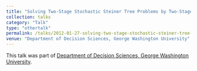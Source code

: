 ```yaml
---
title: "Solving Two-Stage Stochastic Steiner Tree Problems by Two-Stage Branch-and-Cut"
collection: talks
category: "Talk"
type: "othertalk"
permalink: /talks/2012-01-27-solving-two-stage-stochastic-steiner-tree-problems-by-two-stage-branch-and-cut
venue: "Department of Decision Sciences, George Washington University"
---
```


This talk was part of [Department of Decision Sciences, George Washington University](http://business.gwu.edu/decisionsciences/).